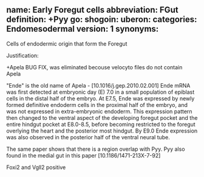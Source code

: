 name: Early Foregut cells
abbreviation: FGut
definition: +Pyy
go:
shogoin: 
uberon: 
categories: Endomesodermal
version: 1
synonyms:
---

Cells of endodermic origin that form the Foregut

Justification:

+Apela BUG FIX, was eliminated becouse velocyto files do not contain Apela


"Ende" is the old name of Apela - [10.1016/j.gep.2010.02.001]
Ende mRNA was first detected at embryonic day (E) 7.0 in a small population of epiblast cells in the distal half of the embryo. At E7.5, Ende was expressed by newly formed definitive endoderm cells in the proximal half of the embryo, and was not expressed in extra-embryonic endoderm. This expression pattern then changed to the ventral aspect of the developing foregut pocket and the entire hindgut pocket at E8.0-8.5, before becoming restricted to the foregut overlying the heart and the posterior most hindgut. By E9.0 Ende expression was also observed in the posterior half of the ventral neural tube. 

The same paper shows that there is a region overlap with Pyy. Pyy also found in the medial gut in this paper [10.1186/1471-213X-7-92]

Foxi2 and Vgll2 positive

